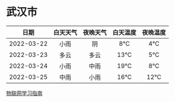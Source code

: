 # 武汉市
|日期|白天天气|夜晚天气|白天温度|夜晚温度|
|:--:|:--:|:--:|:--:|:--:|
|2022-03-22|小雨|阴|8℃|4℃|
|2022-03-23|多云|多云|13℃|5℃|
|2022-03-24|小雨|中雨|19℃|8℃|
|2022-03-25|中雨|小雨|16℃|12℃|
 
[物联网学习指南](http://doc.lziqi.top/IoT)

